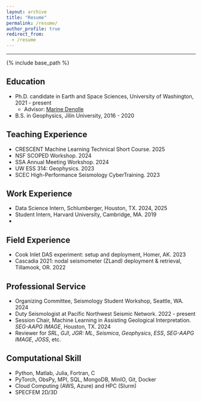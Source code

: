 ```yaml
---
layout: archive
title: "Resume"
permalink: /resume/
author_profile: true
redirect_from:
  - /resume
---
```

---
{% include base_path %}

<h2>Education</h2>

* Ph.D. candidate in Earth and Space Sciences, University of Washington, 2021 - present
  * Advisor: [Marine Denolle](https://ess.uw.edu/people/marine-denolle/)
* B.S. in Geophysics, Jilin University, 2016 - 2020

<h2>Teaching Experience</h2>

* CRESCENT Machine Learning Technical Short Course. 2025
* NSF SCOPED Workshop. 2024
* SSA Annual Meeting Workshop. 2024
* UW ESS 314: Geophysics. 2023
*	SCEC High-Performance Seismology CyberTraining. 2023

<h2>Work Experience</h2>

* Data Science Intern, Schlumberger, Houston, TX. 2024, 2025
* Student Intern, Harvard University, Cambridge, MA. 2019
* 
<h2>Field Experience</h2>

* Cook Inlet DAS experiment: setup and deployment, Homer, AK. 2023
*	Cascadia 2021: nodal seismometer (ZLand) deployment & retrieval, Tillamook, OR. 2022

<h2>Professional Service</h2>

* Organizing Committee, Seismology Student Workshop, Seattle, WA. 2024
* Duty Seismologist at Pacific Northwest Seismic Network. 2022 - present
* Session Chair, Machine Learning in Assisting Geological Interpretation. *SEG-AAPG IMAGE*, Houston, TX. 2024
* Reviewer for *SRL*, *GJI*, *JGR: ML*, *Seismica*, *Geophysics*, *ESS*, *SEG-AAPG IMAGE*, *JOSS*, etc.

<h2>Computational Skill</h2>

* Python, Matlab, Julia, Fortran, C
* PyTorch, ObsPy, MPI, SQL, MongoDB, MinIO, Git, Docker
* Cloud Computing (AWS, Azure) and HPC (Slurm)
* SPECFEM 2D/3D